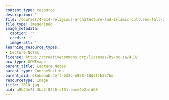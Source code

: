 ```yaml
---
content_type: resource
description: ''
file: /courses/4-614-religious-architecture-and-islamic-cultures-fall-2002/a9b43e783ba38446c151eace4e2afd68_2018.jpg
file_type: image/jpeg
image_metadata:
  caption: ''
  credit: ''
  image-alt: ''
learning_resource_types:
- Lecture Notes
license: https://creativecommons.org/licenses/by-nc-sa/4.0/
ocw_type: OCWImage
parent_title: Lecture Notes
parent_type: CourseSection
parent_uid: 68abeaab-4eff-532c-e858-18d3ffb567bd
resourcetype: Image
title: 2018.jpg
uid: a9b43e78-3ba3-8446-c151-eace4e2afd68
---
```

